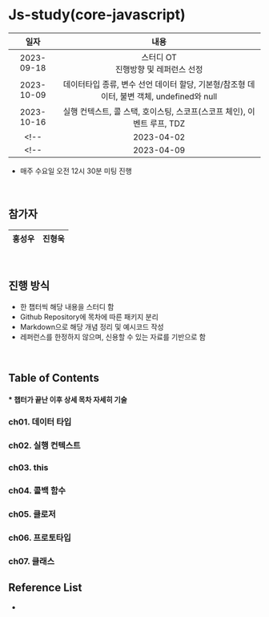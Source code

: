 # Js-study(core-javascript)

| 일자 | 내용 |
|:--:| :--:|
| 2023-09-18 | 스터디 OT<br> 진행방향 및 레퍼런스 선정 |
| 2023-10-09 | 데이터타입 종류, 변수 선언 데이터 할당, 기본형/참조형 데이터, 불변 객체, undefined와 null |
| 2023-10-16 | 실행 컨텍스트, 콜 스택, 호이스팅, 스코프(스코프 체인), 이벤트 루프, TDZ |
<!-- | 2023-04-02 | TCPIP 4계층, URL과 리소스 | -->
<!-- | 2023-04-09 | Network Advanced 진입, ch1.HTTP&DNS,ch2.FTP | -->


- 매주 수요일 오전 12시 30분 미팅 진행

<br>

## 참가자
| 홍성우 | 진형욱 |
| :-: | :-: |

<br>

## 진행 방식
- 한 챕터씩 해당 내용을 스터디 함
- Github Repository에 목차에 따른 패키지 분리
- Markdown으로 해당 개념 정리 및 예시코드 작성
- 레퍼런스를 한정하지 않으며, 신용할 수 있는 자료를 기반으로 함

<br>

## Table of Contents
#### * 챕터가 끝난 이후 상세 목차 자세히 기술 

### ch01. 데이터 타입


### ch02. 실행 컨텍스트


### ch03. this


### ch04. 콜백 함수


### ch05. 클로저


### ch06. 프로토타입


### ch07. 클래스



## Reference List
  - 
